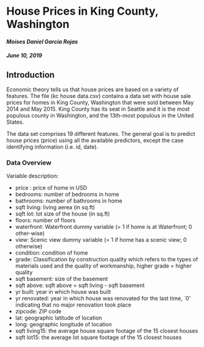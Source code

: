 # House Prices in King County, Washington
#### *Moises Daniel Garcia Rojas*
#### *June 10, 2019*

## Introduction

Economic theory tells us that house prices are based on a variety of features. The file (kc house data.csv) contains a data set with house sale prices for homes in King County, Washington that were sold between May 2014 and May 2015. King County has its seat in Seattle and it is the most populous county in Washington, and the 13th-most populous in the United States.

The data set comprises 19 different features. The general goal is to predict house prices (price) using all the available predictors, except the case identifying information (i.e. id, date).


### Data Overview
Variable description:

* price : price of home in USD
* bedrooms: number of bedrooms in home
* bathrooms: number of bathrooms in home
* sqft living: living aerea (in sq.ft)
* sqft lot: lot size of the house (in sq.ft)
* floors: number of floors
* waterfront: Waterfront dummy variable (= 1 if home is at Waterfront; 0 other-wise)
* view: Scenic view dummy variable (= 1 if home has a scenic view; 0 otherwise)
* condition: condition of home
* grade: Classification by construction quality which refers to the types of materials used and the quality of workmanship, higher grade = higher quality
* sqft basement: size of the basement
* sqft above: sqft above = sqft living - sqft basement
* yr built: year in which house was built
* yr renovated: year in which house was renovated for the last time, `0' indicating that no major renovation took place
* zipcode: ZIP code
* lat: geographic latitude of location
* long: geographic longitude of location
* sqft living15: the average house square footage of the 15 closest houses
* sqft lot15: the average lot square footage of the 15 closest houses
